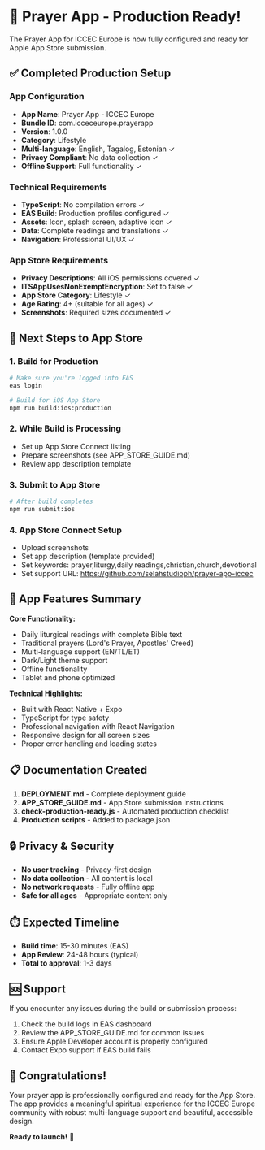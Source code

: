 # 🎉 Prayer App - Production Ready!

The Prayer App for ICCEC Europe is now fully configured and ready for Apple App Store submission.

## ✅ Completed Production Setup

### App Configuration
- **App Name**: Prayer App - ICCEC Europe
- **Bundle ID**: com.icceceurope.prayerapp
- **Version**: 1.0.0
- **Category**: Lifestyle
- **Multi-language**: English, Tagalog, Estonian ✓
- **Privacy Compliant**: No data collection ✓
- **Offline Support**: Full functionality ✓

### Technical Requirements
- **TypeScript**: No compilation errors ✓
- **EAS Build**: Production profiles configured ✓
- **Assets**: Icon, splash screen, adaptive icon ✓
- **Data**: Complete readings and translations ✓
- **Navigation**: Professional UI/UX ✓

### App Store Requirements
- **Privacy Descriptions**: All iOS permissions covered ✓
- **ITSAppUsesNonExemptEncryption**: Set to false ✓
- **App Store Category**: Lifestyle ✓
- **Age Rating**: 4+ (suitable for all ages) ✓
- **Screenshots**: Required sizes documented ✓

## 🚀 Next Steps to App Store

### 1. Build for Production
```bash
# Make sure you're logged into EAS
eas login

# Build for iOS App Store
npm run build:ios:production
```

### 2. While Build is Processing
- Set up App Store Connect listing
- Prepare screenshots (see APP_STORE_GUIDE.md)
- Review app description template

### 3. Submit to App Store
```bash
# After build completes
npm run submit:ios
```

### 4. App Store Connect Setup
- Upload screenshots
- Set app description (template provided)
- Set keywords: prayer,liturgy,daily readings,christian,church,devotional
- Set support URL: https://github.com/selahstudioph/prayer-app-iccec

## 📱 App Features Summary

**Core Functionality:**
- Daily liturgical readings with complete Bible text
- Traditional prayers (Lord's Prayer, Apostles' Creed)
- Multi-language support (EN/TL/ET)
- Dark/Light theme support
- Offline functionality
- Tablet and phone optimized

**Technical Highlights:**
- Built with React Native + Expo
- TypeScript for type safety
- Professional navigation with React Navigation
- Responsive design for all screen sizes
- Proper error handling and loading states

## 📋 Documentation Created

1. **DEPLOYMENT.md** - Complete deployment guide
2. **APP_STORE_GUIDE.md** - App Store submission instructions
3. **check-production-ready.js** - Automated production checklist
4. **Production scripts** - Added to package.json

## 🔒 Privacy & Security

- **No user tracking** - Privacy-first design
- **No data collection** - All content is local
- **No network requests** - Fully offline app
- **Safe for all ages** - Appropriate content only

## ⏱️ Expected Timeline

- **Build time**: 15-30 minutes (EAS)
- **App Review**: 24-48 hours (typical)
- **Total to approval**: 1-3 days

## 🆘 Support

If you encounter any issues during the build or submission process:

1. Check the build logs in EAS dashboard
2. Review the APP_STORE_GUIDE.md for common issues
3. Ensure Apple Developer account is properly configured
4. Contact Expo support if EAS build fails

## 🎊 Congratulations!

Your prayer app is professionally configured and ready for the App Store. The app provides a meaningful spiritual experience for the ICCEC Europe community with robust multi-language support and beautiful, accessible design.

**Ready to launch!** 🚀
